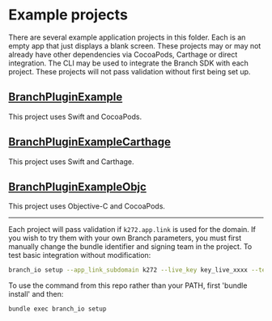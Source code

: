 # Example projects

There are several example application projects in this folder. Each is an empty
app that just displays a blank screen. These projects may or may not already
have other dependencies via CocoaPods, Carthage or direct integration. The
CLI may be used to integrate the Branch SDK with each project. These projects
will not pass validation without first being set up.

## [BranchPluginExample](./BranchPluginExample)

This project uses Swift and CocoaPods.

## [BranchPluginExampleCarthage](./BranchPluginExampleCarthage)

This project uses Swift and Carthage.

## [BranchPluginExampleObjc](./BranchPluginExampleObjc)

This project uses Objective-C and CocoaPods.

---

Each project will pass validation if `k272.app.link` is used for the domain. If
you wish to try them with your own Branch parameters, you must first manually
change the bundle identifier and signing team in the project. To test basic
integration without modification:

```bash
branch_io setup --app_link_subdomain k272 --live_key key_live_xxxx --test_key key_test_yyyy
```

To use the command from this repo rather than your PATH, first 'bundle install'
and then:

```bash
bundle exec branch_io setup
```
